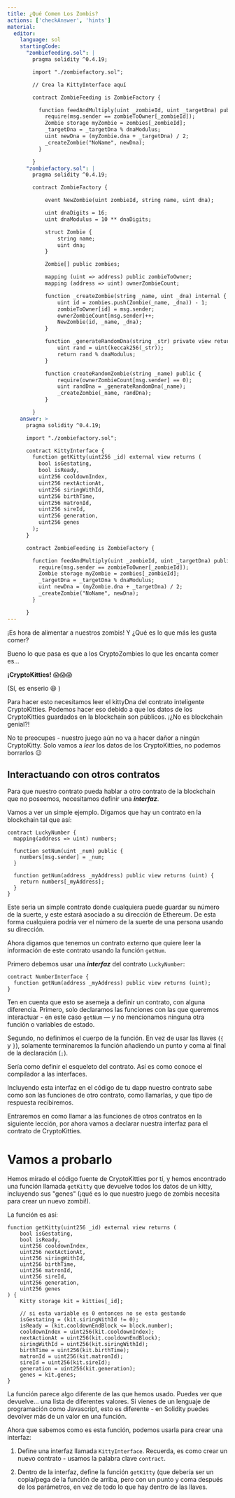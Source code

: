 ```yaml
---
title: ¿Qué Comen Los Zombis?
actions: ['checkAnswer', 'hints']
material:
  editor:
    language: sol
    startingCode:
      "zombiefeeding.sol": |
        pragma solidity ^0.4.19;

        import "./zombiefactory.sol";

        // Crea la KittyInterface aquí

        contract ZombieFeeding is ZombieFactory {

          function feedAndMultiply(uint _zombieId, uint _targetDna) public {
            require(msg.sender == zombieToOwner[_zombieId]);
            Zombie storage myZombie = zombies[_zombieId];
            _targetDna = _targetDna % dnaModulus;
            uint newDna = (myZombie.dna + _targetDna) / 2;
            _createZombie("NoName", newDna);
          }

        }
      "zombiefactory.sol": |
        pragma solidity ^0.4.19;

        contract ZombieFactory {

            event NewZombie(uint zombieId, string name, uint dna);

            uint dnaDigits = 16;
            uint dnaModulus = 10 ** dnaDigits;

            struct Zombie {
                string name;
                uint dna;
            }

            Zombie[] public zombies;

            mapping (uint => address) public zombieToOwner;
            mapping (address => uint) ownerZombieCount;

            function _createZombie(string _name, uint _dna) internal {
                uint id = zombies.push(Zombie(_name, _dna)) - 1;
                zombieToOwner[id] = msg.sender;
                ownerZombieCount[msg.sender]++;
                NewZombie(id, _name, _dna);
            }

            function _generateRandomDna(string _str) private view returns (uint) {
                uint rand = uint(keccak256(_str));
                return rand % dnaModulus;
            }

            function createRandomZombie(string _name) public {
                require(ownerZombieCount[msg.sender] == 0);
                uint randDna = _generateRandomDna(_name);
                _createZombie(_name, randDna);
            }

        }
    answer: >
      pragma solidity ^0.4.19;

      import "./zombiefactory.sol";

      contract KittyInterface {
        function getKitty(uint256 _id) external view returns (
          bool isGestating,
          bool isReady,
          uint256 cooldownIndex,
          uint256 nextActionAt,
          uint256 siringWithId,
          uint256 birthTime,
          uint256 matronId,
          uint256 sireId,
          uint256 generation,
          uint256 genes
        );
      }

      contract ZombieFeeding is ZombieFactory {

        function feedAndMultiply(uint _zombieId, uint _targetDna) public {
          require(msg.sender == zombieToOwner[_zombieId]);
          Zombie storage myZombie = zombies[_zombieId];
          _targetDna = _targetDna % dnaModulus;
          uint newDna = (myZombie.dna + _targetDna) / 2;
          _createZombie("NoName", newDna);
        }

      }
---
```


¡Es hora de alimentar a nuestros zombis! Y ¿Qué es lo que más les gusta comer?

Bueno lo que pasa es que a los CryptoZombies lo que les encanta comer es...

**¡CryptoKitties!** 😱😱😱

(Sí, es enserio 😆 )

Para hacer esto necesitamos leer el kittyDna del contrato inteligente CryptoKitties. Podemos hacer eso debido a que los datos de los CryptoKitties guardados en la blockchain son públicos. ¡¿No es blockchain genial?!

No te preocupes - nuestro juego aún no va a hacer dañor a ningún CryptoKitty. Solo vamos a *leer* los datos de los CryptoKitties, no podemos borrarlos 😉

## Interactuando con otros contratos

Para que nuestro contrato pueda hablar a otro contrato de la blockchain que no poseemos, necesitamos definir una **_interfaz_**.

Vamos a ver un simple ejemplo. Digamos que hay un contrato en la blockchain tal que así:

```
contract LuckyNumber {
  mapping(address => uint) numbers;

  function setNum(uint _num) public {
    numbers[msg.sender] = _num;
  }

  function getNum(address _myAddress) public view returns (uint) {
    return numbers[_myAddress];
  }
}
```

Este seria un simple contrato donde cualquiera puede guardar su número de la suerte, y este estará asociado a su dirección de Ethereum. De esta forma cualquiera podría ver el número de la suerte de una persona usando su dirección.

Ahora digamos que tenemos un contrato externo que quiere leer la información de este contrato usando la función `getNum`. 

Primero debemos usar una **_interfaz_** del contrato `LuckyNumber`:

```
contract NumberInterface {
  function getNum(address _myAddress) public view returns (uint);
}
```

Ten en cuenta que esto se asemeja a definir un contrato, con alguna diferencia. Primero, solo declaramos las funciones con las que queremos interactuar - en este caso `getNum` — y no mencionamos ninguna otra función o variables de estado.

Segundo, no definimos el cuerpo de la función. En vez de usar las llaves (`{` y `}`), solamente terminaremos la función añadiendo un punto y coma al final de la declaración (`;`).

Sería como definir el esqueleto del contrato. Así es como conoce el compilador a las interfaces.

Incluyendo esta interfaz en el código de tu dapp nuestro contrato sabe como son las funciones de otro contrato, como llamarlas, y que tipo de respuesta recibiremos.

Entraremos en como llamar a las funciones de otros contratos en la siguiente lección, por ahora vamos a declarar nuestra interfaz para el contrato de CryptoKitties.

# Vamos a probarlo

Hemos mirado el código fuente de CryptoKitties por tí, y hemos encontrado una función llamada `getKitty` que devuelve todos los datos de un kitty, incluyendo sus "genes" (¡qué es lo que nuestro juego de zombis necesita para crear un nuevo zombi!).

La función es así:

```
function getKitty(uint256 _id) external view returns (
    bool isGestating,
    bool isReady,
    uint256 cooldownIndex,
    uint256 nextActionAt,
    uint256 siringWithId,
    uint256 birthTime,
    uint256 matronId,
    uint256 sireId,
    uint256 generation,
    uint256 genes
) {
    Kitty storage kit = kitties[_id];

    // si esta variable es 0 entonces no se esta gestando
    isGestating = (kit.siringWithId != 0);
    isReady = (kit.cooldownEndBlock <= block.number);
    cooldownIndex = uint256(kit.cooldownIndex);
    nextActionAt = uint256(kit.cooldownEndBlock);
    siringWithId = uint256(kit.siringWithId);
    birthTime = uint256(kit.birthTime);
    matronId = uint256(kit.matronId);
    sireId = uint256(kit.sireId);
    generation = uint256(kit.generation);
    genes = kit.genes;
}
```

La función parece algo diferente de las que hemos usado. Puedes ver que devuelve... una lista de diferentes valores. Si vienes de un lenguaje de programación como Javascript, esto es diferente - en Solidity puedes devolver más de un valor en una función.

Ahora que sabemos como es esta función, podemos usarla para crear una interfaz:

1. Define una interfaz llamada `KittyInterface`. Recuerda, es como crear un nuevo contrato - usamos la palabra clave `contract`.

2. Dentro de la interfaz, define la función `getKitty` (que debería ser un copia/pega de la función de arriba, pero con un punto y coma después de los parámetros, en vez de todo lo que hay dentro de las llaves.
